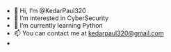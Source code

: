 - 👋 Hi, I’m @KedarPaul320
- 👀 I’m interested in CyberSecurity
- 🌱 I’m currently learning Python 
- 📫 You can contact me at kedarpaul320@gmail.com
- 
<!---
KedarPaul320/KedarPaul320 is a ✨ special ✨ repository because its `README.md` (this file) appears on your GitHub profile.
You can click the Preview link to take a look at your changes.
--->
